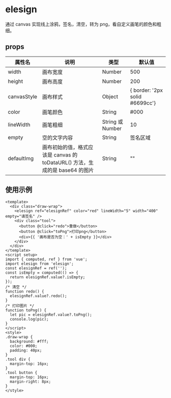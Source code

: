# elesign

通过 canvas 实现线上涂鸦，签名，清空，转为 png，看自定义画笔的颜色和粗细。

## props

| 属性名      | 说明                                                                        | 类型             | 默认值                         |
| ----------- | --------------------------------------------------------------------------- | ---------------- | ------------------------------ |
| width       | 画布宽度                                                                    | Number           | 500                            |
| height      | 画布高度                                                                    | Number           | 200                            |
| canvasStyle | 画布样式                                                                    | Object           | { border: '2px solid #6699cc'} |
| color       | 画笔颜色                                                                    | String           | #000                           |
| lineWidth   | 画笔粗细                                                                    | String 或 Number | 10                             |
| empty       | 空的文字内容                                                                | String           | 签名区域                       |
| defaultImg  | 画布初始的值，格式应该是 canvas 的 toDataURL() 方法，生成的是 base64 的图片 | String           | ""                             |

## 使用示例

```vue
<template>
  <div class="draw-wrap">
    <elesign ref="elesignRef" color="red" lineWidth="5" width="400" empty="请签名" />
    <div class="tool">
      <button @click="redo">重做</button>
      <button @click="toPng">打印png</button>
      <div>{{ '画布是否为空：' + isEmpty }}</div>
    </div>
  </div>
</template>
<script setup>
import { computed, ref } from 'vue';
import elesign from 'elesign';
const elesignRef = ref('');
const isEmpty = computed(() => {
  return elesignRef.value?.isEmpty;
});
/* 清空 */
function redo() {
  elesignRef.value?.redo();
}
/* 打印图片 */
function toPng() {
  let pic = elesignRef.value?.toPng();
  console.log(pic);
}
</script>
<style>
.draw-wrap {
  background: #fff;
  color: #000;
  padding: 40px;
}
.tool div {
  margin-top: 16px;
}
.tool button {
  margin-top: 16px;
  margin-right: 8px;
}
</style>
```
